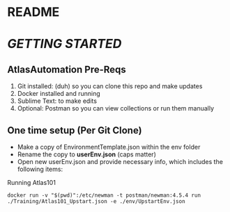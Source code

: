 # README #

# ***GETTING STARTED***

## AtlasAutomation Pre-Reqs

1. Git installed: (duh) so you can clone this repo and make updates 
2. Docker installed and running
3. Sublime Text: to make edits 
4. Optional: Postman so you can view collections or run them manually


## One time setup (Per Git Clone)
 
- Make a copy of EnvironmentTemplate.json within the env folder
- Rename the copy to **userEnv.json** (caps matter)
- Open new userEnv.json and provide necessary info, which includes the following items:




Running Atlas101
```
docker run -v "$(pwd)":/etc/newman -t postman/newman:4.5.4 run ./Training/Atlas101_Upstart.json -e ./env/UpstartEnv.json
```
